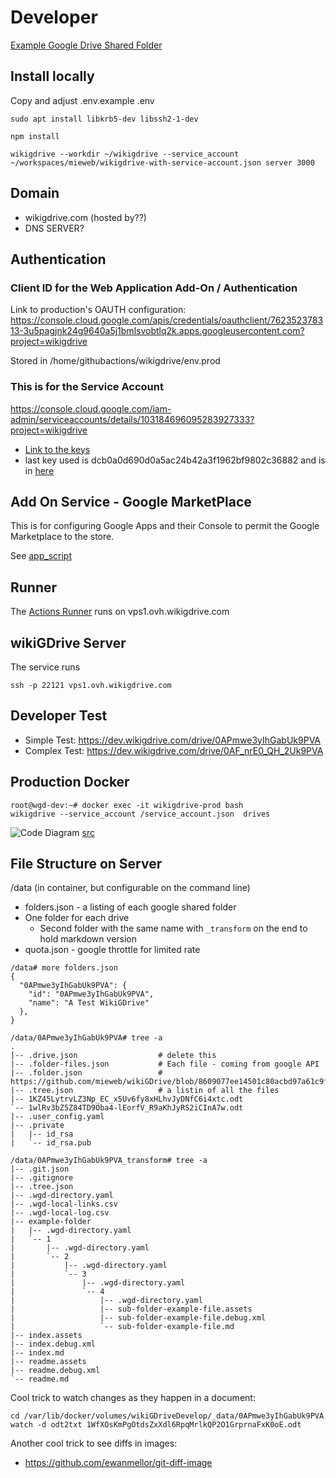 # Developer 

[Example Google Drive Shared Folder](https://drive.google.com/drive/folders/0AIkOKXbzWCtSUk9PVA)

## Install locally

Copy and adjust .env.example .env

```
sudo apt install libkrb5-dev libssh2-1-dev

npm install

wikigdrive --workdir ~/wikigdrive --service_account ~/workspaces/mieweb/wikigdrive-with-service-account.json server 3000
```

## Domain

* wikigdrive.com (hosted by??)
* DNS SERVER?

## Authentication

### Client ID for the Web Application Add-On / Authentication
Link to production's OAUTH configuration:
https://console.cloud.google.com/apis/credentials/oauthclient/762352378313-3u5pagjnk24g9640a5j1bmlsvobtlq2k.apps.googleusercontent.com?project=wikigdrive

Stored in /home/githubactions/wikigdrive/env.prod

### This is for the Service Account
https://console.cloud.google.com/iam-admin/serviceaccounts/details/103184696095283927333?project=wikigdrive
* [Link to the keys](https://console.cloud.google.com/iam-admin/serviceaccounts/details/103184696095283927333/keys?project=wikigdrive)
* last key used is dcb0a0d690d0a5ac24b42a3f1962bf9802c36882 and is in [here](https://github.com/mieweb/wikiGDrive/blob/a0f1427018e71576d696c1b0d42a926de13854d7/.github/workflows/ProdServerDeploy.yml#L43)

## Add On Service - Google MarketPlace

This is for configuring Google Apps and their Console to permit the Google Marketplace to the store.

See [app_script](../apps/app-script)


## Runner

The [Actions Runner](https://github.com/mieweb/wikiGDrive/settings/actions/runners/2) runs on vps1.ovh.wikigdrive.com


## wikiGDrive Server

The service runs

```
ssh -p 22121 vps1.ovh.wikigdrive.com
```

## Developer Test

* Simple Test: https://dev.wikigdrive.com/drive/0APmwe3yIhGabUk9PVA
* Complex Test: https://dev.wikigdrive.com/drive/0AF_nrE0_QH_2Uk9PVA



## Production Docker

```
root@wgd-dev:~# docker exec -it wikigdrive-prod bash
wikigdrive --service_account /service_account.json  drives
```

![Code Diagram](https://docs.google.com/drawings/d/e/2PACX-1vREcniLAig0DiPqSxu5QRqgiGHWL5INKfjMlqSvXK9vTbas3JqorzbuONLeTrNOD0MBPC7QB3Gd_NY7/pub?w=960&amp;h=720) [src](https://docs.google.com/drawings/d/1LSveM3s_Fmi9411FW9Z-NA50fbNHHW2y_PQo3NSUPAI/edit)


## File Structure on Server

/data (in container, but configurable on the command line)

* folders.json - a listing of each google shared folder
* One folder for each drive
  * Second folder with the same name with `_transform` on the end to hold markdown version 
* quota.json - google throttle for limited rate

```
/data# more folders.json
{
  "0APmwe3yIhGabUk9PVA": {
    "id": "0APmwe3yIhGabUk9PVA",
    "name": "A Test WikiGDrive"
  },
}

/data/0APmwe3yIhGabUk9PVA# tree -a
.
|-- .drive.json                  # delete this
|-- .folder-files.json           # Each file - coming from google API
|-- .folder.json                 # https://github.com/mieweb/wikiGDrive/blob/8609077ee14501c80acbd97a61c9fbdfbb0fc6fc/src/containers/google_folder/TaskFetchFolder.ts#L68
|-- .tree.json                   # a listin of all the files
|-- 1KZ45LytrvLZ3Np_EC_x5Uv6fy8xHLhvJyDNfC6i4xtc.odt
`-- 1wlRv3bZ5Z84TD9Oba4-lEorfV_R9aKhJyRS2iCInA7w.odt
|-- .user_config.yaml
|-- .private
|   |-- id_rsa
|   `-- id_rsa.pub

/data/0APmwe3yIhGabUk9PVA_transform# tree -a
|-- .git.json
|-- .gitignore
|-- .tree.json
|-- .wgd-directory.yaml
|-- .wgd-local-links.csv
|-- .wgd-local-log.csv
|-- example-folder
|   |-- .wgd-directory.yaml
|   `-- 1
|       |-- .wgd-directory.yaml
|       `-- 2
|           |-- .wgd-directory.yaml
|           `-- 3
|               |-- .wgd-directory.yaml
|               `-- 4
|                   |-- .wgd-directory.yaml
|                   |-- sub-folder-example-file.assets
|                   |-- sub-folder-example-file.debug.xml
|                   `-- sub-folder-example-file.md
|-- index.assets
|-- index.debug.xml
|-- index.md
|-- readme.assets
|-- readme.debug.xml
`-- readme.md

```

Cool trick to watch changes as they happen in a document:

```
cd /var/lib/docker/volumes/wikiGDriveDevelop/_data/0APmwe3yIhGabUk9PVA
watch -d odt2txt 1WfXOsKmPgOtdsZxXdl6RpqMrlkQP2O1GrprnaFxK0oE.odt
```

Another cool trick to see diffs in images:
* https://github.com/ewanmellor/git-diff-image

